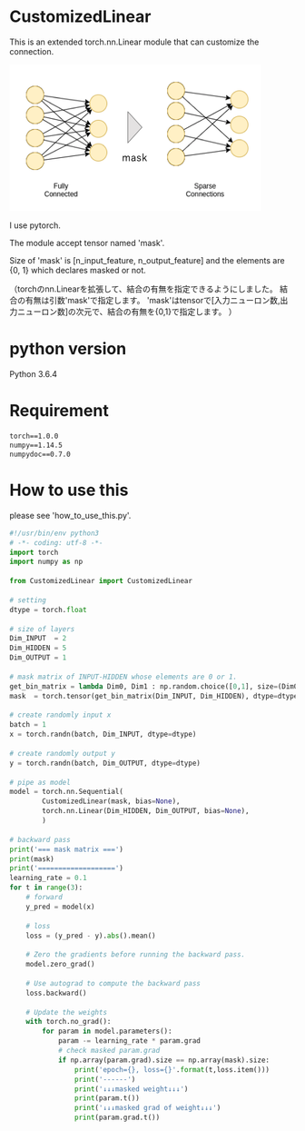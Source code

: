 # CustomizedLinear

This is an extended torch.nn.Linear module that can customize the connection.

![what is mask](./doc/img/what_mask.png)

I use pytorch.

The module accept tensor named 'mask'.

Size of 'mask' is [n_input_feature, n_output_feature]
and the elements are {0, 1} which declares masked or not.

（torchのnn.Linearを拡張して、結合の有無を指定できるようにしました。
結合の有無は引数'mask'で指定します。
'mask'はtensorで[入力ニューロン数,出力ニューロン数]の次元で、結合の有無を{0,1}で指定します。
）

# python version
Python 3.6.4


# Requirement
```
torch==1.0.0
numpy==1.14.5
numpydoc==0.7.0
```

# How to use this

please see 'how_to_use_this.py'.


``` python
#!/usr/bin/env python3
# -*- coding: utf-8 -*-
import torch
import numpy as np

from CustomizedLinear import CustomizedLinear

# setting
dtype = torch.float

# size of layers
Dim_INPUT  = 2
Dim_HIDDEN = 5
Dim_OUTPUT = 1

# mask matrix of INPUT-HIDDEN whose elements are 0 or 1.
get_bin_matrix = lambda Dim0, Dim1 : np.random.choice([0,1], size=(Dim0, Dim1))
mask  = torch.tensor(get_bin_matrix(Dim_INPUT, Dim_HIDDEN), dtype=dtype)

# create randomly input x
batch = 1
x = torch.randn(batch, Dim_INPUT, dtype=dtype)

# create randomly output y 
y = torch.randn(batch, Dim_OUTPUT, dtype=dtype)

# pipe as model
model = torch.nn.Sequential(
        CustomizedLinear(mask, bias=None),
        torch.nn.Linear(Dim_HIDDEN, Dim_OUTPUT, bias=None),
        )

# backward pass
print('=== mask matrix ===')
print(mask)
print('===================')
learning_rate = 0.1
for t in range(3):
    # forward
    y_pred = model(x)

    # loss
    loss = (y_pred - y).abs().mean()

    # Zero the gradients before running the backward pass.
    model.zero_grad()

    # Use autograd to compute the backward pass
    loss.backward()

    # Update the weights
    with torch.no_grad():
        for param in model.parameters():
            param -= learning_rate * param.grad
            # check masked param.grad
            if np.array(param.grad).size == np.array(mask).size:
                print('epoch={}, loss={}'.format(t,loss.item()))
                print('------')
                print('↓↓↓masked weight↓↓↓')
                print(param.t())
                print('↓↓↓masked grad of weight↓↓↓')
                print(param.grad.t())
    
```
